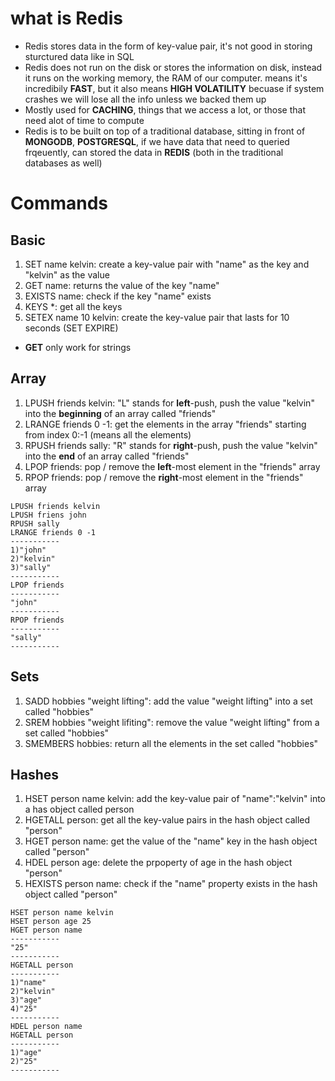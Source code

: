 # **what is Redis**
- Redis stores data in the form of key-value pair, it's not good in storing sturctured data like in SQL
- Redis does not run on the disk or stores the information on disk, instead it runs on the working memory, the RAM of our computer. means it's incredibily **FAST**, but it also means **HIGH VOLATILITY** becuase if system crashes we will lose all the info unless we backed them up
- Mostly used for **CACHING**, things that we access a lot, or those that need alot of time to compute
- Redis is to be built on top of a traditional database, sitting in front of **MONGODB**, **POSTGRESQL**, if we have data that need to queried frqeuently, can stored the data in **REDIS** (both in the traditional databases as well)

# **Commands**
## **Basic**
1. SET name kelvin: create a key-value pair with "name" as the key and "kelvin" as the value
2. GET name: returns the value of the key "name"
3. EXISTS name: check if the key "name" exists
4. KEYS *: get all the keys
5. SETEX name 10 kelvin: create the key-value pair that lasts for 10 seconds (SET EXPIRE)
- **GET** only work for strings

## **Array**
1. LPUSH friends kelvin: "L" stands for **left**-push, push the value "kelvin" into the **beginning** of an array called "friends"
2. LRANGE friends 0 -1: get the elements in the array "friends" starting from index 0:-1 (means all the elements)
3. RPUSH friends sally: "R" stands for **right**-push, push the value "kelvin" into the **end** of an array called "friends"
4. LPOP friends: pop / remove the **left**-most element in the "friends" array
5. RPOP friends: pop / remove the **right**-most element in the "friends" array
```
LPUSH friends kelvin
LPUSH friens john
RPUSH sally
LRANGE friends 0 -1
-----------
1)"john"
2)"kelvin"
3)"sally"
-----------
LPOP friends
-----------
"john"
-----------
RPOP friends
-----------
"sally"
-----------
```

## **Sets**
1. SADD hobbies "weight lifting": add the value "weight lifting" into a set called "hobbies"
2. SREM hobbies "weight lifiting": remove the value "weight lifting" from a set called "hobbies"
3. SMEMBERS hobbies: return all the elements in the set called "hobbies"

## **Hashes**
1. HSET person name kelvin: add the key-value pair of "name":"kelvin" into a has object called person
2. HGETALL person: get all the key-value pairs in the hash object called "person"
3. HGET person name: get the value of the "name" key in the hash object called "person"
4. HDEL person age: delete the prpoperty of age in the hash object "person"
5. HEXISTS person name: check if the "name" property exists in the hash object called "person"
```
HSET person name kelvin
HSET person age 25
HGET person name
-----------
"25"
-----------
HGETALL person
-----------
1)"name"
2)"kelvin"
3)"age"
4)"25"
-----------
HDEL person name
HGETALL person
-----------
1)"age"
2)"25"
-----------
```